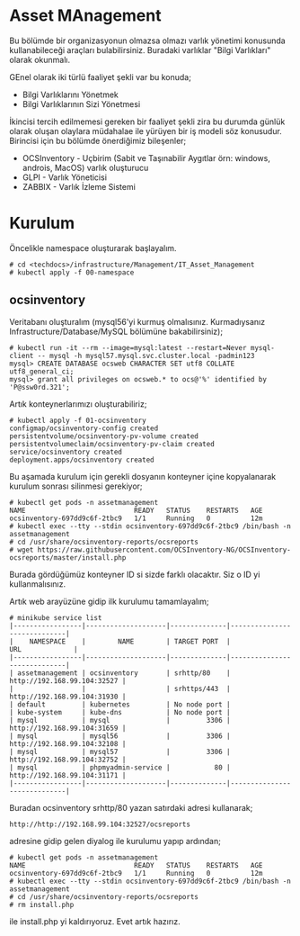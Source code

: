 # Asset MAnagement

Bu bölümde bir organizasyonun olmazsa olmazı varlık yönetimi konusunda kullanabileceği araçları bulabilirsiniz. Buradaki varlıklar "Bilgi Varlıkları" olarak okunmalı.

GEnel olarak iki türlü faaliyet şekli var bu konuda;
* Bilgi Varlıklarını Yönetmek
* Bilgi Varlıklarının Sizi Yönetmesi

İkincisi tercih edilmemesi gereken bir faaliyet şekli zira bu durumda günlük olarak oluşan olaylara müdahalae ile yürüyen bir iş modeli söz konusudur. Birincisi için bu bölümde önerdiğimiz bileşenler;
* OCSInventory - Uçbirim (Sabit ve Taşınabilir Aygıtlar örn: windows, androis, MacOS) varlık oluşturucu
* GLPI - Varlık Yöneticisi
* ZABBIX - Varlık İzleme Sistemi

# Kurulum

Öncelikle namespace oluşturarak başlayalım.

```console
# cd <techdocs>/infrastructure/Management/IT_Asset_Management
# kubectl apply -f 00-namespace
```

## ocsinventory

Veritabanı oluşturalım (mysql56'yi kurmuş olmalısınız. Kurmadıysanız Infrastructure/Database/MySQL bölümüne bakabilirsiniz);

```console
# kubectl run -it --rm --image=mysql:latest --restart=Never mysql-client -- mysql -h mysql57.mysql.svc.cluster.local -padmin123
mysql> CREATE DATABASE ocsweb CHARACTER SET utf8 COLLATE utf8_general_ci;
mysql> grant all privileges on ocsweb.* to ocs@'%' identified by 'P@ssw0rd.321';
```

Artık konteynerlarımızı oluşturabiliriz;

```console
# kubectl apply -f 01-ocsinventory
configmap/ocsinventory-config created
persistentvolume/ocsinventory-pv-volume created
persistentvolumeclaim/ocsinventory-pv-claim created
service/ocsinventory created
deployment.apps/ocsinventory created
```

Bu aşamada kurulum için gerekli dosyanın konteyner içine kopyalanarak kurulum sonrası silinmesi gerekiyor;

```console
# kubectl get pods -n assetmanagement
NAME                           READY   STATUS    RESTARTS   AGE
ocsinventory-697dd9c6f-2tbc9   1/1     Running   0          12m
# kubectl exec --tty --stdin ocsinventory-697dd9c6f-2tbc9 /bin/bash -n assetmanagement
# cd /usr/share/ocsinventory-reports/ocsreports
# wget https://raw.githubusercontent.com/OCSInventory-NG/OCSInventory-ocsreports/master/install.php
```
Burada gördüğümüz konteyner ID si sizde farklı olacaktır. Siz o ID yi kullanmalısınız.

Artık web arayüzüne gidip ilk kurulumu tamamlayalım;

```console
# minikube service list
|-----------------|--------------------|--------------|-----------------------------|
|    NAMESPACE    |        NAME        | TARGET PORT  |             URL             |
|-----------------|--------------------|--------------|-----------------------------|
| assetmanagement | ocsinventory       | srhttp/80    | http://192.168.99.104:32527 |
|                 |                    | srhttps/443  | http://192.168.99.104:31930 |
| default         | kubernetes         | No node port |
| kube-system     | kube-dns           | No node port |
| mysql           | mysql              |         3306 | http://192.168.99.104:31659 |
| mysql           | mysql56            |         3306 | http://192.168.99.104:32108 |
| mysql           | mysql57            |         3306 | http://192.168.99.104:32752 |
| mysql           | phpmyadmin-service |           80 | http://192.168.99.104:31171 |
|-----------------|--------------------|--------------|-----------------------------|
```

Buradan ocsinventory srhttp/80 yazan satırdaki adresi kullanarak;

```url
http://http://192.168.99.104:32527/ocsreports
```
adresine gidip gelen diyalog ile kurulumu yapıp ardından;
```console
# kubectl get pods -n assetmanagement
NAME                           READY   STATUS    RESTARTS   AGE
ocsinventory-697dd9c6f-2tbc9   1/1     Running   0          12m
# kubectl exec --tty --stdin ocsinventory-697dd9c6f-2tbc9 /bin/bash -n assetmanagement
# cd /usr/share/ocsinventory-reports/ocsreports
# rm install.php
```
ile install.php yi kaldırıyoruz. Evet artık hazırız.